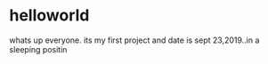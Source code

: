 # helloworld
whats up everyone. its my first project and date is sept 23,2019..in a sleeping positin
